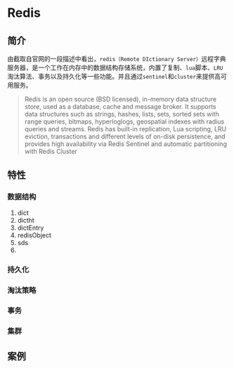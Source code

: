 # Redis																														

## 简介



​		由截取自官网的一段描述中看出，`redis（Remote DIctionary Server）`远程字典服务器，是一个工作在内存中的数据结构存储系统，内置了复制、`lua`脚本、`LRU`淘汰算法、事务以及持久化等一些功能。并且通过`sentinel`和`cluster`来提供高可用服务。



> Redis is an open source (BSD licensed), in-memory data structure store, used as a database, cache and message broker. It supports data structures such as strings, hashes, lists, sets, sorted sets with range queries, bitmaps, hyperloglogs, geospatial indexes with radius queries and streams. Redis has built-in replication, Lua scripting, LRU eviction, transactions and different levels of on-disk persistence, and provides high availability via Redis Sentinel and automatic partitioning with Redis Cluster



## 特性

### 数据结构

1. dict
2. dictht
3. dictEntry
4. redisObject
5. sds
6. 

### 持久化

### 淘汰策略

### 事务

### 集群

## 案例

